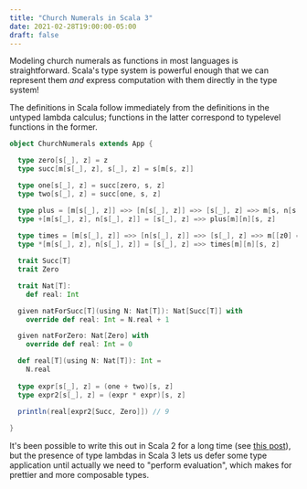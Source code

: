 ```yaml
---
title: "Church Numerals in Scala 3"
date: 2021-02-28T19:00:00-05:00
draft: false
---
```


Modeling church numerals as functions in most languages is straightforward. 
Scala's type system is powerful enough that we can represent them _and_ express 
computation with them directly in the type system!

The definitions in Scala follow immediately from the definitions in the untyped
lambda calculus; functions in the latter correspond to typelevel functions in
the former.

```scala
object ChurchNumerals extends App {

  type zero[s[_], z] = z
  type succ[m[s[_], z], s[_], z] = s[m[s, z]]

  type one[s[_], z] = succ[zero, s, z]
  type two[s[_], z] = succ[one, s, z]

  type plus = [m[s[_], z]] =>> [n[s[_], z]] =>> [s[_], z] =>> m[s, n[s, z]]
  type +[m[s[_], z], n[s[_], z]] = [s[_], z] =>> plus[m][n][s, z]
  
  type times = [m[s[_], z]] =>> [n[s[_], z]] =>> [s[_], z] =>> m[[z0] =>> n[s, z0], z]
  type *[m[s[_], z], n[s[_], z]] = [s[_], z] =>> times[m][n][s, z]

  trait Succ[T]
  trait Zero

  trait Nat[T]:
    def real: Int

  given natForSucc[T](using N: Nat[T]): Nat[Succ[T]] with
    override def real: Int = N.real + 1

  given natForZero: Nat[Zero] with
    override def real: Int = 0

  def real[T](using N: Nat[T]): Int =
    N.real
    
  type expr[s[_], z] = (one + two)[s, z]
  type expr2[s[_], z] = (expr * expr)[s, z]

  println(real[expr2[Succ, Zero]]) // 9
  
}
```

It's been possible to write this out in Scala 2 for a long time
(see [this post](https://michid.wordpress.com/2008/04/18/meta-programming-with-scala-part-i-addition/)), 
but the presence of type lambdas in Scala 3 lets us defer some type application
until actually we need to "perform evaluation", which makes for prettier and
more composable types.
